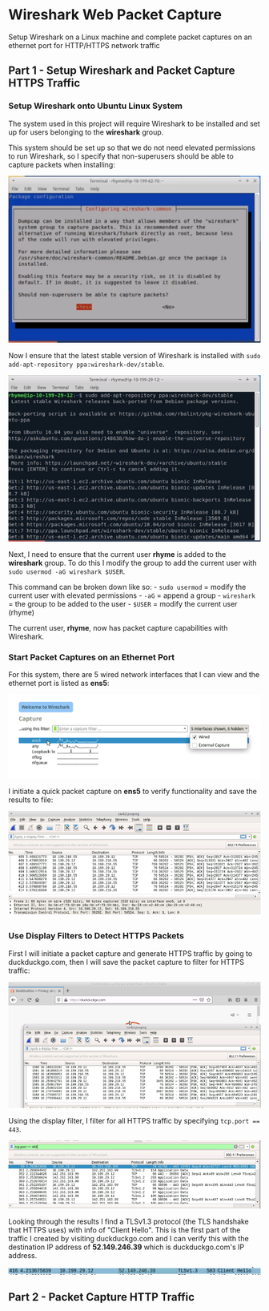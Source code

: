 # Wireshark Web Packet Capture

Setup Wireshark on a Linux machine and complete packet captures on an ethernet port for HTTP/HTTPS network traffic

## Part 1 - Setup Wireshark and Packet Capture HTTPS Traffic

### Setup Wireshark onto Ubuntu Linux System

The system used in this project will require Wireshark to be installed and set up for users belonging to the **wireshark** group. 

This system should be set up so that we do not need elevated permissions to run Wireshark, so I specify that non-superusers should be able to capture packets when installing:

![](Images/Pasted%20image%2020230728150736.png)

Now I ensure that the latest stable version of Wireshark is installed with `sudo add-apt-repository ppa:wireshark-dev/stable`.

![](Images/Pasted%20image%2020230728150931.png)

Next, I need to ensure that the current user **rhyme** is added to the **wireshark** group. To do this I modify the group to add the current user with `sudo usermod -aG wireshark $USER`.

This command can be broken down like so: 
	- `sudo usermod` = modify the current user with elevated permissions
	- `-aG` = append a group
	- `wireshark` = the group to be added to the user
	- `$USER` = modify the current user (rhyme)

The current user, **rhyme**, now has packet capture capabilities with Wireshark. 

### Start Packet Captures on an Ethernet Port

For this system, there are 5 wired network interfaces that I can view and the ethernet port is listed as **ens5**:

![](Images/Pasted%20image%2020230728152328.png)

I initiate a quick packet capture on **ens5** to verify functionality and save the results to file:  

![](Images/Pasted%20image%2020230728153230.png)

### Use Display Filters to Detect HTTPS Packets

First I will initiate a packet capture and generate HTTPS traffic by going to duckduckgo.com, then I will save the packet capture to filter for HTTPS traffic:

![](Images/Pasted%20image%2020230728154829.png)

Using the display filter, I filter for all HTTPS traffic by specifying `tcp.port == 443`.

![](Images/Pasted%20image%2020230728155028.png)

Looking through the results I find a TLSv1.3 protocol (the TLS handshake that HTTPS uses) with info of "Client Hello". This is the first part of the traffic I created by visiting duckduckgo.com and I can verify this with the destination IP address of **52.149.246.39** which is duckduckgo.com's IP address. 

![](Images/Pasted%20image%2020230728155251.png)

## Part 2 - Packet Capture HTTP Traffic

